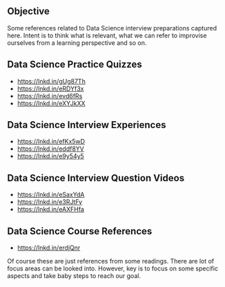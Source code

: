 ## Objective

Some references related to Data Science interview preparations captured here.
Intent is to think what is relevant, what we can refer to improvise ourselves from a learning perspective and so on.

## Data Science Practice Quizzes

- https://lnkd.in/gUg87Th
- https://lnkd.in/eRDYf3x
- https://lnkd.in/evd6fRs
- https://lnkd.in/eXYJkXX

## Data Science Interview Experiences

- https://lnkd.in/efKx5wD
- https://lnkd.in/eddf8YV
- https://lnkd.in/e9y54y5

## Data Science Interview Question Videos

- https://lnkd.in/eSaxYdA
- https://lnkd.in/e3RJtFy
- https://lnkd.in/eAXFHfa

## Data Science Course References

- https://lnkd.in/erdjQnr

Of course these are just references from some readings. There are lot of focus areas can be looked into. However, key is to focus on some specific aspects and take baby steps to reach our goal.

